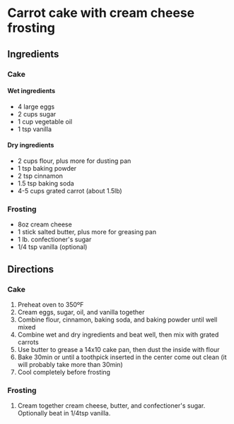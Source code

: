 # Carrot cake with cream cheese frosting

## Ingredients

### Cake

#### Wet ingredients

* 4 large eggs
* 2 cups sugar
* 1 cup vegetable oil
* 1 tsp vanilla

#### Dry ingredients

* 2 cups flour, plus more for dusting pan
* 1 tsp baking powder
* 2 tsp cinnamon
* 1.5 tsp baking soda
* 4-5 cups grated carrot (about 1.5lb)

### Frosting

* 8oz cream cheese
* 1 stick salted butter, plus more for greasing pan
* 1 lb. confectioner's sugar
* 1/4 tsp vanilla (optional)

## Directions

### Cake

1. Preheat oven to 350ºF
2. Cream eggs, sugar, oil, and vanilla together
3. Combine flour, cinnamon, baking soda, and baking powder until well mixed
4. Combine wet and dry ingredients and beat well, then mix with grated carrots
5. Use butter to grease a 14x10 cake pan, then dust the inside with flour
6. Bake 30min or until a toothpick inserted in the center come out clean (it will probably take more than 30min)
7. Cool completely before frosting

### Frosting

1. Cream together cream cheese, butter, and confectioner's sugar. Optionally beat in 1/4tsp vanilla.
